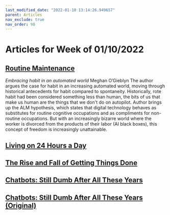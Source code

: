```yaml
---
last_modified_date: "2022-01-10 13:14:26.949657"
parent: Articles
nav_exclude: true
nav_order: 98
---
```


# Articles for Week of 01/10/2022

## [Routine Maintenance](https://harpers.org/archive/2022/01/routine-maintenance-embracing-habit-in-an-automated-world-meghan-ogieblyn)
_Embracing habit in an automated world_
Meghan O’Gieblyn
The author argues the case for habit in an increasing automated world, moving through historical antecedents for habit compared to spontaneity. Historically, rote habit had been considered something less than human, the bits of us that make us human are the things that we don't do on autopilot. Author brings up the ALM hypothesis, which states that digital technology behaves as substitutes for routine cognitive occupations and as compliments for non-routine occupations. But with an increasingly bizarre world where the worker is divorced from the products of their labor (AI black boxes), this concept of freedom is increasingly unattainable.

## [Living on 24 Hours a Day](https://www.justindfuller.com/2022/01/living-on-24-hours-a-day/)

## [The Rise and Fall of Getting Things Done](https://www.newyorker.com/tech/annals-of-technology/the-rise-and-fall-of-getting-things-done)

## [Chatbots: Still Dumb After All These Years](https://statmodeling.stat.columbia.edu/2022/01/13/chatbots-still-dumb-after-all-these-years/)

## [Chatbots: Still Dumb After All These Years (Original)](https://mindmatters.ai/2022/01/will-chatbots-replace-the-art-of-human-conversation/)